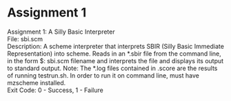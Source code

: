 # Assignment 1
Assignment 1: A Silly Basic Interpreter <br />
File: sbi.scm <br />
Description: A scheme interpreter that interprets SBIR (Silly Basic Immediate Representation) into scheme. Reads in an *.sbir file from the command line, in the form $: sbi.scm filename and interprets the file and displays its output to standard output. 
Note: The *.log files contained in .score are the results of running testrun.sh. In order to run it on command line, must have mzscheme installed. <br />
Exit Code: 0 - Success, 1 - Failure
